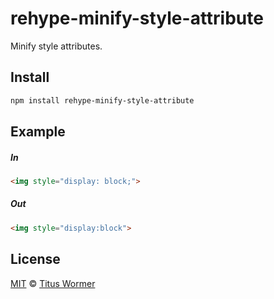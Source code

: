 <!--This file is generated by `build-packages.js`-->

# rehype-minify-style-attribute

Minify style attributes.

## Install

```sh
npm install rehype-minify-style-attribute
```

## Example

##### In

```html
<img style="display: block;">
```

##### Out

```html
<img style="display:block">
```

## License

[MIT](https://github.com/wooorm/rehype-minify/blob/master/LICENSE) © [Titus Wormer](http://wooorm.com)
